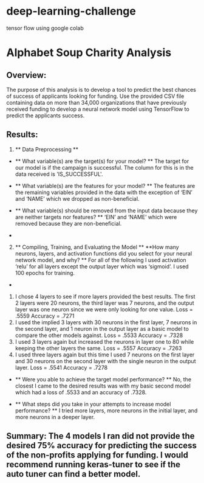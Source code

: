 # deep-learning-challenge
tensor flow using google colab

# Alphabet Soup Charity Analysis

## Overview:
 The purpose of this analysis is to develop a tool to predict the best chances of success of applicants looking for funding. Use the provided CSV file containing data on more than 34,000 organizations that have previously received funding to develop a  neural network model using TensorFlow to predict the applicants success.
## Results:
1.	** Data Preprocessing **
-	** What variable(s) are the target(s) for your model? ** The target for our model is if the campaign is successful. The column for this is in the data received is 'IS_SUCCESSFUL'.
 
-	** What variable(s) are the features for your model? ** The features are the remaining variables provided in the data with the exception of ‘EIN’ and ‘NAME’ which we dropped as non-beneficial.


-	** What variable(s) should be removed from the input data because they are neither targets nor features? ** ‘EIN’ and ‘NAME’ which were removed  because they are non-beneficial.
-	
2.	** Compiling, Training, and Evaluating the Model **
**How many neurons, layers, and activation functions did you select for your neural network model, and why? ** For all of the following I used activation ‘relu’ for all layers except the output layer which was ‘sigmoid’. I used 100 epochs for training. 
-	
1.	I chose 4 layers to see if more layers provided the best results. The first 2 layers were 20 neurons, the third layer was 7 neurons, and the output layer was one neuron since we were only looking for one value. Loss = .5559  Accuracy = .7271
2.	I used the implied 3 layers with 30 neurons in the first layer, 7 neurons in the second layer, and 1 neuron in the output layer as a basic model to compare the other models against. Loss = .5533  Accuracy = .7328
3.	I used 3 layers again but increased the neurons in layer one to 80 while keeping the other layers the same.  Loss = .5557 Accuracy = .7263
4.	I used three layers again but this time I used 7 neurons on the first layer and 30 neurons on the second layer with the single neuron in the output layer. Loss = .5541 Accuracy = .7278

-	** Were you able to achieve the target model performance? **  No, the closest I came to the desired results was with my basic second model which had a loss of .5533 and an accuracy of .7328.


-	** What steps did you take in your attempts to increase model performance? ** I tried more layers, more neurons in the initial layer, and more neurons in a deeper layer.
## Summary:  The 4 models I ran did not provide the desired 75% accuracy for predicting the success of the non-profits applying for funding. I would recommend running keras-tuner to see if the auto tuner can find a better model. 


